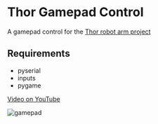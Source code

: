 # Thor Gamepad Control

A gamepad control for the [Thor robot arm project](https://github.com/AngelLM/Thor)

## Requirements
- pyserial
- inputs
- pygame

[Video on YouTube](https://www.youtube.com/shorts/HEFfeueuajU)

![gamepad](gamepad.jpg)
